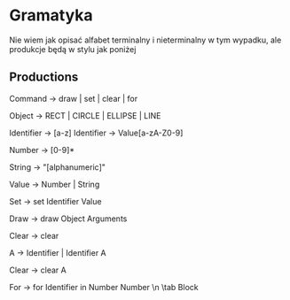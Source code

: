 # Gramatyka

Nie wiem jak opisać alfabet terminalny i nieterminalny w tym wypadku, ale produkcje będą w stylu jak poniżej

## Productions

Command -> draw | set | clear | for

Object -> RECT | CIRCLE | ELLIPSE | LINE

Identifier -> [a-z]
Identifier -> Value[a-zA-Z0-9]

Number -> [0-9]*  

String -> "[alphanumeric]"

Value -> Number | String

Set -> set Identifier Value

Draw -> draw Object Arguments

Clear -> clear

A -> Identifier | Identifier A
 
Clear -> clear A

For -> for Identifier in Number Number \n \tab Block 